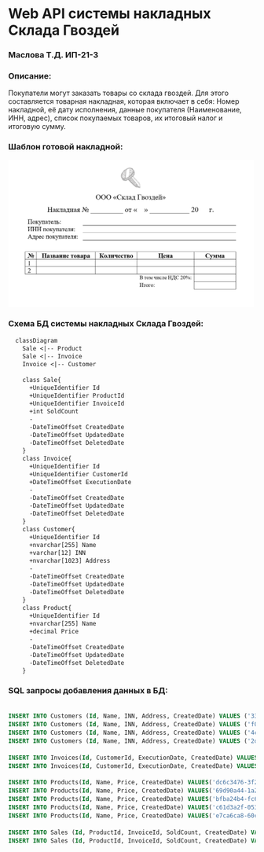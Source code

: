 # Web API системы накладных Склада Гвоздей
### Маслова Т.Д. ИП-21-3 

### Описание:

Покупатели могут заказать товары со склада гвоздей. Для этого составляется товарная накладная, которая включает в себя: Номер накладной, её дату исполнения,
данные покупателя (Наименование, ИНН, адрес), список покупаемых товаров, их итоговый налог и итоговую сумму.

### Шаблон готовой накладной: 

<img src="InvoicePhoto.png" alt="Фото накладной" width="500" align="center"/>

### Схема БД системы накладных Склада Гвоздей:
  
```mermaid
  classDiagram
    Sale <|-- Product
    Sale <|-- Invoice
    Invoice <|-- Customer

    class Sale{
      +UniqueIdentifier Id
      +UniqueIdentifier ProductId
      +UniqueIdentifier InvoiceId
      +int SoldCount
      -
      -DateTimeOffset CreatedDate
      -DateTimeOffset UpdatedDate
      -DateTimeOffset DeletedDate 
    }
    class Invoice{
      +UniqueIdentifier Id
      +UniqueIdentifier CustomerId
      +DateTimeOffset ExecutionDate
      -
      -DateTimeOffset CreatedDate
      -DateTimeOffset UpdatedDate
      -DateTimeOffset DeletedDate 
    }
    class Customer{
      +UniqueIdentifier Id
      +nvarchar[255] Name
      +varchar[12] INN
      +nvarchar[1023] Address
      -
      -DateTimeOffset CreatedDate
      -DateTimeOffset UpdatedDate
      -DateTimeOffset DeletedDate 
    }
    class Product{
      +UniqueIdentifier Id
      +nvarchar[255] Name
      +decimal Price
      -
      -DateTimeOffset CreatedDate
      -DateTimeOffset UpdatedDate
      -DateTimeOffset DeletedDate 
    }
```

### SQL запросы добавления данных в БД:

```sql

INSERT INTO Customers (Id, Name, INN, Address, CreatedDate) VALUES ('33731362-6767-4852-af82-07b10d8c6160', N'ИП Уткин У.У.', '088005553535', N'Москва, пр. Мира, д. 200', '2024-12-27');
INSERT INTO Customers (Id, Name, INN, Address, CreatedDate) VALUES ('f0d9691d-855c-4901-b0e8-3ed9270c72ff', N'ОАО Ячмень', '123456789012', N'Ростов-На-Дону, ул. Уридского, д. 15', '2024-12-27');
INSERT INTO Customers (Id, Name, INN, Address, CreatedDate) VALUES ('4c9a836a-f29d-46db-a2d2-14d19a33c890', N'ИП Арбузова М.А.', '888999000111', N'Омск, ул. Энгельса, д. 13', '2024-12-27');
INSERT INTO Customers (Id, Name, INN, Address, CreatedDate) VALUES ('2dcbcb3f-743e-4502-b75b-6606bbd983ce', N'ООО СПС', '111222333444', N'Астрахань, ул. Мира, д. 4', '2024-12-27');

INSERT INTO Invoices(Id, CustomerId, ExecutionDate, CreatedDate) VALUES('83d22d07-d1d6-4c89-89a4-0dea0cfbe71e', '33731362-6767-4852-af82-07b10d8c6160', '2024-12-24', '2024-12-27');
INSERT INTO Invoices(Id, CustomerId, ExecutionDate, CreatedDate) VALUES('fc52d073-7771-42e0-aba4-437583de980d', '4c9a836a-f29d-46db-a2d2-14d19a33c890', '2025-02-14', '2024-12-27');

INSERT INTO Products(Id, Name, Price, CreatedDate) VALUES('dc6c3476-3f2d-4f63-9136-9c36b0ae20d0', N'Гвоздь Петушок', 333.0000, '2024-12-27');
INSERT INTO Products(Id, Name, Price, CreatedDate) VALUES('69d90a44-1a26-4113-9f0f-9da856126c82', N'Гвозди Сказка', 90.9000, '2024-12-27');
INSERT INTO Products(Id, Name, Price, CreatedDate) VALUES('bfba24b4-fc61-4849-9c94-63b84c576d21', N'Гвозди Морозец', 199.9000, '2024-12-27');
INSERT INTO Products(Id, Name, Price, CreatedDate) VALUES('c61d3a2f-053b-4eaa-b45b-1b43ad5f2d45', N'Гвозди Год Змеи', 2025.0000, '2024-12-27');
INSERT INTO Products(Id, Name, Price, CreatedDate) VALUES('e7ca6ca8-60c2-4ad3-97f0-5e9754a0303a', N'Гвоздь Мечта', 45.7800, '2024-12-27');

INSERT INTO Sales (Id, ProductId, InvoiceId, SoldCount, CreatedDate) VALUES ('7d689290-a1d2-4146-afa7-4f5806431bce', '69d90a44-1a26-4113-9f0f-9da856126c82', '83d22d07-d1d6-4c89-89a4-0dea0cfbe71e', '5', '2024-12-27');
INSERT INTO Sales (Id, ProductId, InvoiceId, SoldCount, CreatedDate) VALUES ('7fed28ae-7392-4e2b-8ae3-38ffbc8b4f50', 'c61d3a2f-053b-4eaa-b45b-1b43ad5f2d45', '83d22d07-d1d6-4c89-89a4-0dea0cfbe71e', '5', '2024-12-27');

```
